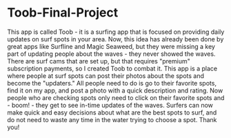 # Toob-Final-Project
This app is called Toob - it is a surfing app that is focused on providing daily updates on surf spots in your area.
Now, this idea has already been done by great apps like Surfline and Magic Seaweed, but they were missing a key part of updating people about the waves - they never showed the waves.
There are surf cams that are set up, but that requires "premium" subscription payments, so I created Toob to combat it.
This app is a place where people at surf spots can post their photos about the spots and become the "updaters." 
All people need to do is go to their favorite spots, find it on my app, and post a photo with a quick description and rating.
Now people who are checking spots only need to click on their favorite spots and - boom! - they get to see in-time updates of the waves.
Surfers can now make quick and easy decisions about what are the best spots to surf, and do not need to waste any time in the water trying to choose a spot.
Thank you!
